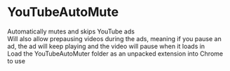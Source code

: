 # YouTubeAutoMute
Automatically mutes and skips YouTube ads <br />
Will also allow prepausing videos during the ads, meaning if you pause an ad, the ad will keep playing and the video will pause when it loads in <br />
Load the YouTubeAutoMuter folder as an unpacked extension into Chrome to use <br />


